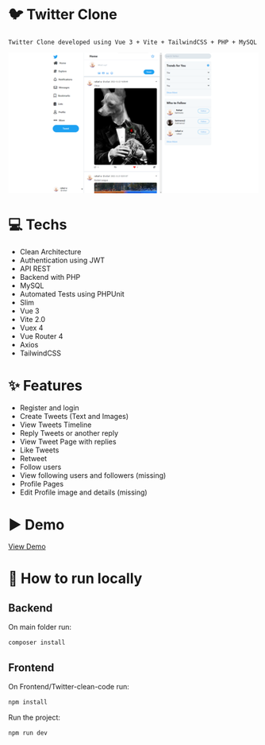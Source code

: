 # 🐦 Twitter Clone

    Twitter Clone developed using Vue 3 + Vite + TailwindCSS + PHP + MySQL

![My twitter screen shot](./src/res/site/img/TwitterClone.png)

# 💻 Techs

- Clean Architecture
- Authentication using JWT
- API REST
- Backend with PHP
- MySQL
- Automated Tests using PHPUnit
- Slim
- Vue 3
- Vite 2.0
- Vuex 4
- Vue Router 4
- Axios
- TailwindCSS

# ✨ Features

- Register and login
- Create Tweets (Text and Images)
- View Tweets Timeline
- Reply Tweets or another reply
- View Tweet Page with replies
- Like Tweets
- Retweet
- Follow users
- View following users and followers (missing)
- Profile Pages
- Edit Profile image and details (missing)

# ▶️ Demo

[View Demo]()

# 💾 How to run locally

## Backend

 On main folder run:

```bash
composer install
```

## Frontend

On Frontend/Twitter-clean-code run:

```bash
npm install
```

Run the project:
```bash
npm run dev
```